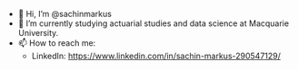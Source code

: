 - 👋 Hi, I’m @sachinmarkus
- 🌱 I’m currently studying actuarial studies and data science at Macquarie University.
- 📫 How to reach me:
    - LinkedIn: https://www.linkedin.com/in/sachin-markus-290547129/

<!---
sachinmarkus/sachinmarkus is a ✨ special ✨ repository because its `README.md` (this file) appears on your GitHub profile.
You can click the Preview link to take a look at your changes.
--->
